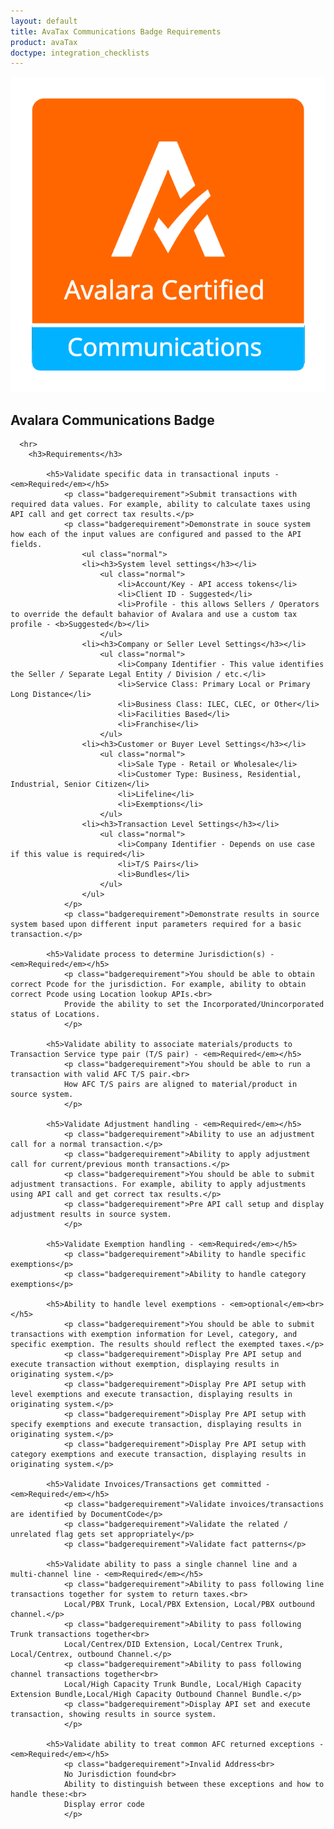 ```yaml
---
layout: default
title: AvaTax Communications Badge Requirements
product: avaTax
doctype: integration_checklists
---
```

 <div class="row padding-top padding bottom">
    <div class="col-sm-2">
      <img src="/public/images/devdot/badges/Comms.png" class="img-responsive" alt="Avalara Certified Solution">
    </div>
    <div class="col-sm-8 padding-top">
      <h2>Avalara Communications Badge</h2>
      <!--<h3>Do we want to say anything here?</h3>-->
      
      <hr>
        <h3>Requirements</h3>
                        
            <h5>Validate specific data in transactional inputs - <em>Required</em></h5>
                <p class="badgerequirement">Submit transactions with required data values. For example, ability to calculate taxes using API call and get correct tax results.</p>
                <p class="badgerequirement">Demonstrate in souce system how each of the input values are configured and passed to the API fields.
                    <ul class="normal">
                    <li><h3>System level settings</h3></li>
                        <ul class="normal">
                            <li>Account/Key - API access tokens</li>
                            <li>Client ID - Suggested</li>
                            <li>Profile - this allows Sellers / Operators to override the default bahavior of Avalara and use a custom tax profile - <b>Suggested</b></li>
                        </ul>
                    <li><h3>Company or Seller Level Settings</h3></li>
                        <ul class="normal">
                            <li>Company Identifier - This value identifies the Seller / Separate Legal Entity / Division / etc.</li>
                            <li>Service Class: Primary Local or Primary Long Distance</li>
                            <li>Business Class: ILEC, CLEC, or Other</li>
                            <li>Facilities Based</li>
                            <li>Franchise</li>
                        </ul>
                    <li><h3>Customer or Buyer Level Settings</h3></li>
                        <ul class="normal">
                            <li>Sale Type - Retail or Wholesale</li>
                            <li>Customer Type: Business, Residential, Industrial, Senior Citizen</li>
                            <li>Lifeline</li>
                            <li>Exemptions</li>
                        </ul>
                    <li><h3>Transaction Level Settings</h3></li>
                        <ul class="normal">
                            <li>Company Identifier - Depends on use case if this value is required</li>
                            <li>T/S Pairs</li>
                            <li>Bundles</li>
                        </ul>
                    </ul>
                </p>
                <p class="badgerequirement">Demonstrate results in source system based upon different input parameters required for a basic transaction.</p>
            
            <h5>Validate process to determine Jurisdiction(s) - <em>Required</em></h5>
                <p class="badgerequirement">You should be able to obtain correct Pcode for the jurisdiction. For example, ability to obtain correct Pcode using Location lookup APIs.<br>
                Provide the ability to set the Incorporated/Unincorporated status of Locations.
                </p>
            
            <h5>Validate ability to associate materials/products to Transaction Service type pair (T/S pair) - <em>Required</em></h5>
                <p class="badgerequirement">You should be able to run a transaction with valid AFC T/S pair.<br>
                How AFC T/S pairs are aligned to material/product in source system.
                </p>

            <h5>Validate Adjustment handling - <em>Required</em></h5>
                <p class="badgerequirement">Ability to use an adjustment call for a normal transaction.</p>
                <p class="badgerequirement">Ability to apply adjustment call for current/previous month transactions.</p>
                <p class="badgerequirement">You should be able to submit adjustment transactions. For example, ability to apply adjustments using API call and get correct tax results.</p>
                <p class="badgerequirement">Pre API call setup and display adjustment results in source system.
                </p>
                
            <h5>Validate Exemption handling - <em>Required</em></h5>
                <p class="badgerequirement">Ability to handle specific exemptions</p>
                <p class="badgerequirement">Ability to handle category exemptions</p>
                
            <h5>Ability to handle level exemptions - <em>optional</em><br></h5>
                <p class="badgerequirement">You should be able to submit transactions with exemption information for Level, category, and specific exemption. The results should reflect the exempted taxes.</p>
                <p class="badgerequirement">Display Pre API setup and execute transaction without exemption, displaying results in originating system.</p>
                <p class="badgerequirement">Display Pre API setup with level exemptions and execute transaction, displaying results in originating system.</p>
                <p class="badgerequirement">Display Pre API setup with specify exemptions and execute transaction, displaying results in originating system.</p>
                <p class="badgerequirement">Display Pre API setup with category exemptions and execute transaction, displaying results in originating system.</p>
                
            <h5>Validate Invoices/Transactions get committed - <em>Required</em></h5>
                <p class="badgerequirement">Validate invoices/transactions are identified by DocumentCode</p>
                <p class="badgerequirement">Validate the related / unrelated flag gets set appropriately</p>
                <p class="badgerequirement">Validate fact patterns</p>

            <h5>Validate ability to pass a single channel line and a multi-channel line - <em>Required</em></h5>
                <p class="badgerequirement">Ability to pass following line transactions together for system to return taxes.<br>
                Local/PBX Trunk, Local/PBX Extension, Local/PBX outbound channel.</p>
                <p class="badgerequirement">Ability to pass following Trunk transactions together<br>
                Local/Centrex/DID Extension, Local/Centrex Trunk, Local/Centrex, outbound Channel.</p>
                <p class="badgerequirement">Ability to pass following channel transactions together<br>
                Local/High Capacity Trunk Bundle, Local/High Capacity Extension Bundle,Local/High Capacity Outbound Channel Bundle.</p>
                <p class="badgerequirement">Display API set and execute transaction, showing results in source system.
                </p>
                
            <h5>Validate ability to treat common AFC returned exceptions - <em>Required</em></h5>
                <p class="badgerequirement">Invalid Address<br>
                No Jurisdiction found<br>
                Ability to distinguish between these exceptions and how to handle these:<br>
                Display error code
                </p>
      